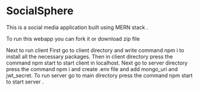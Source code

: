 ﻿
# SocialSphere
This is a social media application built using MERN stack .

To run this webapp you can fork it or download zip file 

Next to run client 
First go to client directory and write command npm i to install all the necessary packages.
Then in client directory press the command npm start to start client in localhost. 
Next go to server directory press the command npm i and create .env file and add mongo_uri and jwt_secret.
To run server go to main directory press the command npm start to start server .


